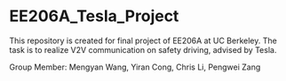 # EE206A_Tesla_Project

This repository is created for final project of EE206A at UC Berkeley.
The task is to realize V2V communication on safety driving, advised by Tesla.

Group Member:
  Mengyan Wang,
  Yiran Cong,
  Chris Li,
  Pengwei Zang
  
